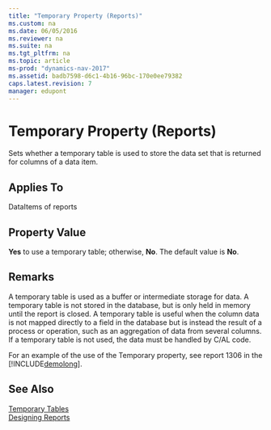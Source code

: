 ```yaml
---
title: "Temporary Property (Reports)"
ms.custom: na
ms.date: 06/05/2016
ms.reviewer: na
ms.suite: na
ms.tgt_pltfrm: na
ms.topic: article
ms-prod: "dynamics-nav-2017"
ms.assetid: badb7598-d6c1-4b16-96bc-170e0ee79382
caps.latest.revision: 7
manager: edupont
---
```

# Temporary Property (Reports)
Sets whether a temporary table is used to store the data set that is returned for columns of a data item.  
  
## Applies To  
 DataItems of reports  
  
## Property Value  
 **Yes** to use a temporary table; otherwise, **No**. The default value is **No**.  
  
## Remarks  
 A temporary table is used as a buffer or intermediate storage for data. A temporary table is not stored in the database, but is only held in memory until the report is closed. A temporary table is useful when the column data is not mapped directly to a field in the database but is instead the result of a process or operation, such as an aggregation of data from several columns. If a temporary table is not used, the data must be handled by C/AL code.  
  
 For an example of the use of the Temporary property, see report 1306 in the [!INCLUDE[demolong](includes/demolong_md.md)].  
  
## See Also  
 [Temporary Tables](Temporary-Tables.md)   
 [Designing Reports](Designing-Reports.md)